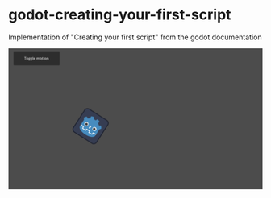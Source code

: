 # godot-creating-your-first-script
Implementation of "Creating your first script" from the godot documentation

![Alt text](yourfirstscript.png?raw=true "yourfirstscript")
